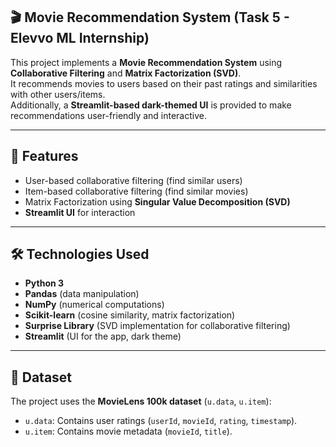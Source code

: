 ## 🎬 Movie Recommendation System (Task 5 - Elevvo ML Internship)

This project implements a **Movie Recommendation System** using **Collaborative Filtering** and **Matrix Factorization (SVD)**.  
It recommends movies to users based on their past ratings and similarities with other users/items.  
Additionally, a **Streamlit-based dark-themed UI** is provided to make recommendations user-friendly and interactive.  

---

## 🚀 Features  
- User-based collaborative filtering (find similar users)  
- Item-based collaborative filtering (find similar movies)  
- Matrix Factorization using **Singular Value Decomposition (SVD)**  
- **Streamlit UI** for interaction  

---

## 🛠️ Technologies Used
- **Python 3**  
- **Pandas** (data manipulation)  
- **NumPy** (numerical computations)  
- **Scikit-learn** (cosine similarity, matrix factorization)  
- **Surprise Library** (SVD implementation for collaborative filtering)  
- **Streamlit** (UI for the app, dark theme)  

---

## 📂 Dataset
The project uses the **MovieLens 100k dataset** (`u.data`, `u.item`):  
- `u.data`: Contains user ratings (`userId`, `movieId`, `rating`, `timestamp`).  
- `u.item`: Contains movie metadata (`movieId`, `title`).  
